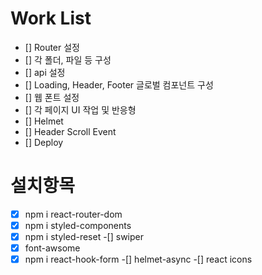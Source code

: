 # Work List
- [] Router 설정
- [] 각 폴더, 파일 등 구성
- [] api 설정
- [] Loading, Header, Footer 글로벌 컴포넌트 구성
- [] 웹 폰트 설정
- [] 각 페이지 UI 작업 및 반응형
- [] Helmet
- [] Header Scroll Event
- [] Deploy

# 설치항목

-[x] npm i react-router-dom
-[x] npm i styled-components
-[x] npm i styled-reset
-[] swiper
-[x] font-awsome
-[x] npm i react-hook-form
-[] helmet-async
-[] react icons
